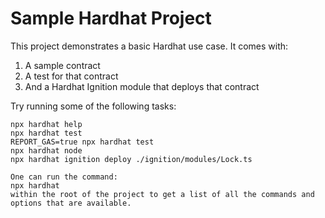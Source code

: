 # Sample Hardhat Project

This project demonstrates a basic Hardhat use case. It comes with:

1. A sample contract
2. A test for that contract
3. And a Hardhat Ignition module that deploys that contract

Try running some of the following tasks:

```shell
npx hardhat help
npx hardhat test
REPORT_GAS=true npx hardhat test
npx hardhat node
npx hardhat ignition deploy ./ignition/modules/Lock.ts

One can run the command: 
npx hardhat
within the root of the project to get a list of all the commands and options that are available.
```
